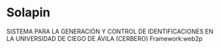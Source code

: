# Solapin

SISTEMA PARA LA GENERACIÓN Y CONTROL DE IDENTIFICACIONES EN LA UNIVERSIDAD DE CIEGO DE ÁVILA (CERBERO)
Framework:web2p